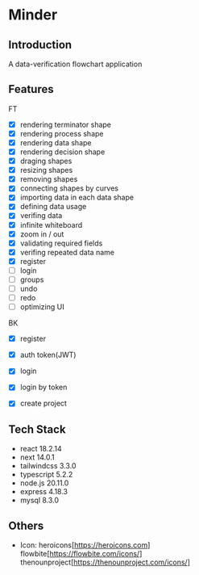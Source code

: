 # Minder

## Introduction
A data-verification flowchart application

## Features
FT
- [x] rendering terminator shape 
- [x] rendering process shape 
- [x] rendering data shape
- [x] rendering decision shape
- [x] draging shapes
- [x] resizing shapes
- [x] removing shapes
- [x] connecting shapes by curves
- [x] importing data in each data shape
- [x] defining data usage
- [x] verifing data
- [x] infinite whiteboard
- [x] zoom in / out
- [x] validating required fields
- [X] verifing repeated data name
- [X] register
- [ ] login
- [ ] groups
- [ ] undo
- [ ] redo
- [ ] optimizing UI

BK
- [X] register
- [X] auth token(JWT)
- [X] login
- [X] login by token
- [X] create project


## Tech Stack
- react 18.2.14
- next 14.0.1
- tailwindcss 3.3.0
- typescript 5.2.2
- node.js 20.11.0
- express 4.18.3
- mysql 8.3.0

## Others
- Icon: heroicons[https://heroicons.com]
        flowbite[https://flowbite.com/icons/]
        thenounproject[https://thenounproject.com/icons/]
